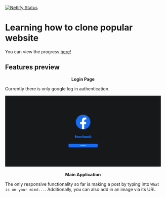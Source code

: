 [![Netlify Status](https://api.netlify.com/api/v1/badges/517b9bd8-9788-4a3e-bbec-d7c1d43a9a24/deploy-status)](https://app.netlify.com/sites/fb-clone-seanjyjy/deploys)

# Learning how to clone popular website

You can view the progress [here!](https://fb-clone-seanjyjy.netlify.app/)

## Features preview

<p align="center"><strong>Login Page</strong></p>

<p>Currently there is only google log in authentication.</p>

<img src="images/Login.png" alt="" />

<br/>

<p align="center"><strong>Main Application</strong></p>

<p>The only responsive functionality so far is making a post by typing into <code>What is on your mind...</code>. Additionally, you can also add in an image via its URL</p>

<img src="images/MainApp.pg" alt="" />

<br/>
